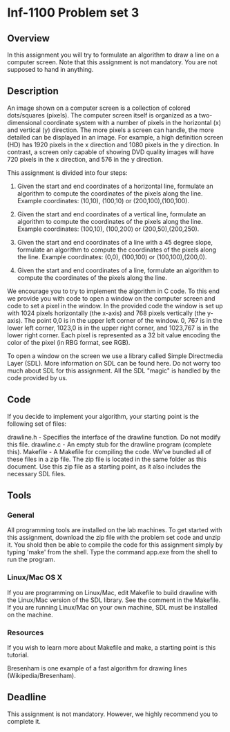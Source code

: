 # Inf-1100 Problem set 3

## Overview

In this assignment you will try to formulate an algorithm to draw a line on a computer screen. Note that this assignment is not mandatory. You are not supposed to hand in anything.

## Description

An image shown on a computer screen is a collection of colored dots/squares (pixels). The computer screen itself is organized as a two-dimensional coordinate system with a number of pixels in the horizontal (x) and vertical (y) direction. The more pixels a screen can handle, the more detailed can be displayed in an image. For example, a high definition screen (HD) has 1920 pixels in the x direction and 1080 pixels in the y direction. In contrast, a screen only capable of showing DVD quality images will have 720 pixels in the x direction, and 576 in the y direction.

This assignment is divided into four steps:

1. Given the start and end coordinates of a horizontal line, formulate an algorithm to compute the coordinates of the pixels along the line. Example coordinates: (10,10), (100,10) or (200,100),(100,100).

2. Given the start and end coordinates of a vertical line, formulate an algorithm to compute the coordinates of the pixels along the line. Example coordinates: (100,10), (100,200) or (200,50),(200,250).

3. Given the start and end coordinates of a line with a 45 degree slope, formulate an algorithm to compute the coordinates of the pixels along the line. Example coordinates: (0,0), (100,100) or (100,100),(200,0).

4. Given the start and end coordinates of a line, formulate an algorithm to compute the coordinates of the pixels along the line.

We encourage you to try to implement the algorithm in C code. To this end we provide you with code to open a window on the computer screen and code to set a pixel in the window. In the provided code the window is set up with 1024 pixels horizontally (the x-axis) and 768 pixels vertically (the y-axis). The point 0,0 is in the upper left corner of the window. 0, 767 is in the lower left corner, 1023,0 is in the upper right corner, and 1023,767 is in the lower right corner. Each pixel is represented as a 32 bit value encoding the color of the pixel (in RBG format, see RGB).

To open a window on the screen we use a library called Simple Directmedia Layer (SDL). More information on SDL can be found here. Do not worry too much about SDL for this assignment. All the SDL "magic" is handled by the code provided by us.

## Code

If you decide to implement your algorithm, your starting point is the following set of files:

drawline.h - Specifies the interface of the drawline function. Do not modify this file.
drawline.c - An empty stub for the drawline program (complete this).
Makefile - A Makefile for compiling the code.
We've bundled all of these files in a zip file. The zip file is located in the same folder as this document. Use this zip file as a starting point, as it also includes the necessary SDL files.

## Tools

### General

All programming tools are installed on the lab machines. To get started with this assignment, download the zip file with the problem set code and unzip it. You shold then be able to compile the code for this assignment simply by typing 'make' from the shell. Type the command app.exe from the shell to run the program.

### Linux/Mac OS X

If you are programming on Linux/Mac, edit Makefile to build drawline with the Linux/Mac version of the SDL library. See the comment in the Makefile. If you are running Linux/Mac on your own machine, SDL must be installed on the machine.

### Resources

If you wish to learn more about Makefile and make, a starting point is this tutorial.

Bresenham is one example of a fast algorithm for drawing lines (Wikipedia/Bresenham).

##  Deadline

This assignment is not mandatory. However, we highly recommend you to complete it.


